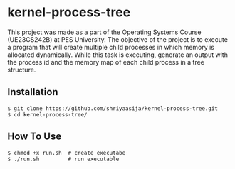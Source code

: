 # kernel-process-tree
This project was made as a part of the Operating Systems Course (UE23CS242B) at PES University. The objective of the project is to execute a program that will create multiple child processes in which memory is allocated dynamically. While this task is executing, generate an output with the process id and the memory map of each child process in a tree structure. 

## Installation 
```
$ git clone https://github.com/shriyaasija/kernel-process-tree.git
$ cd kernel-process-tree/
```

## How To Use
```
$ chmod +x run.sh  # create executabe
$ ./run.sh         # run executable
```
